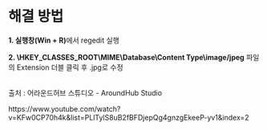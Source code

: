 <h1>해결 방법</h1>

<strong>1. 실행창(Win + R)</strong>에서 regedit 실행
<p>

<strong>2. \HKEY_CLASSES_ROOT\MIME\Database\Content Type\image/jpeg</strong> 파일의 Extension 더블 클릭 후 .jpg로 수정
<p>
<br>
출처 :
어라운드허브 스튜디오 - AroundHub Studio
<p>
https://www.youtube.com/watch?v=KFw0CP70h4k&list=PLlTylS8uB2fBFDjepQg4gnzgEkeeP-yv1&index=2
